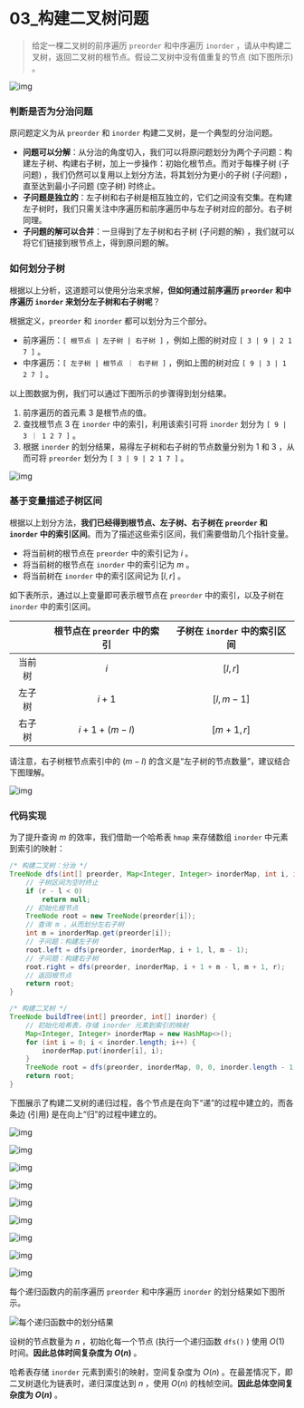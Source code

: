 # 03_构建二叉树问题

> 给定一棵二叉树的前序遍历 `preorder` 和中序遍历 `inorder` ，请从中构建二叉树，返回二叉树的根节点。假设二叉树中没有值重复的节点 (如下图所示) 。

![img](https://cdn.jsdelivr.net/gh/Zong-Liang/ImageBed@main//202404051445273.png)

### 判断是否为分治问题

原问题定义为从 `preorder` 和 `inorder` 构建二叉树，是一个典型的分治问题。

- **问题可以分解**：从分治的角度切入，我们可以将原问题划分为两个子问题：构建左子树、构建右子树，加上一步操作：初始化根节点。而对于每棵子树 (子问题) ，我们仍然可以复用以上划分方法，将其划分为更小的子树 (子问题) ，直至达到最小子问题 (空子树) 时终止。
- **子问题是独立的**：左子树和右子树是相互独立的，它们之间没有交集。在构建左子树时，我们只需关注中序遍历和前序遍历中与左子树对应的部分。右子树同理。
- **子问题的解可以合并**：一旦得到了左子树和右子树 (子问题的解) ，我们就可以将它们链接到根节点上，得到原问题的解。

### 如何划分子树

根据以上分析，这道题可以使用分治来求解，**但如何通过前序遍历 `preorder` 和中序遍历 `inorder` 来划分左子树和右子树呢**？

根据定义，`preorder` 和 `inorder` 都可以划分为三个部分。

- 前序遍历：`[ 根节点 | 左子树 | 右子树 ]` ，例如上图的树对应 `[ 3 | 9 | 2 1 7 ]` 。
- 中序遍历：`[ 左子树 | 根节点 ｜ 右子树 ]` ，例如上图的树对应 `[ 9 | 3 | 1 2 7 ]` 。

以上图数据为例，我们可以通过下图所示的步骤得到划分结果。

1. 前序遍历的首元素 $3$ 是根节点的值。
2. 查找根节点 $3$ 在 `inorder` 中的索引，利用该索引可将 `inorder` 划分为 `[ 9 | 3 ｜ 1 2 7 ]` 。
3. 根据 `inorder` 的划分结果，易得左子树和右子树的节点数量分别为 $1$ 和 $3$ ，从而可将 `preorder` 划分为 `[ 3 | 9 | 2 1 7 ]` 。

![img](https://cdn.jsdelivr.net/gh/Zong-Liang/ImageBed@main//202404051446422.png)

### 基于变量描述子树区间

根据以上划分方法，**我们已经得到根节点、左子树、右子树在 `preorder` 和 `inorder` 中的索引区间**。而为了描述这些索引区间，我们需要借助几个指针变量。

- 将当前树的根节点在 `preorder` 中的索引记为 $i$ 。
- 将当前树的根节点在 `inorder` 中的索引记为 $m$ 。
- 将当前树在 `inorder` 中的索引区间记为 $[l,r]$ 。

如下表所示，通过以上变量即可表示根节点在 `preorder` 中的索引，以及子树在 `inorder` 中的索引区间。

|        | 根节点在 `preorder` 中的索引 | 子树在 `inorder` 中的索引区间 |
| :----: | :--------------------------: | :---------------------------: |
| 当前树 |             $i$              |            $[l,r]$            |
| 左子树 |            $i+1$             |           $[l,m-1]$           |
| 右子树 |         $i+1+(m-l)$          |           $[m+1,r]$           |

请注意，右子树根节点索引中的 $(m-l)$ 的含义是“左子树的节点数量”，建议结合下图理解。

![img](https://cdn.jsdelivr.net/gh/Zong-Liang/ImageBed@main//202404051446441.png)

### 代码实现

为了提升查询 $m$ 的效率，我们借助一个哈希表 `hmap` 来存储数组 `inorder` 中元素到索引的映射：

```java
/* 构建二叉树：分治 */
TreeNode dfs(int[] preorder, Map<Integer, Integer> inorderMap, int i, int l, int r) {
    // 子树区间为空时终止
    if (r - l < 0)
        return null;
    // 初始化根节点
    TreeNode root = new TreeNode(preorder[i]);
    // 查询 m ，从而划分左右子树
    int m = inorderMap.get(preorder[i]);
    // 子问题：构建左子树
    root.left = dfs(preorder, inorderMap, i + 1, l, m - 1);
    // 子问题：构建右子树
    root.right = dfs(preorder, inorderMap, i + 1 + m - l, m + 1, r);
    // 返回根节点
    return root;
}

/* 构建二叉树 */
TreeNode buildTree(int[] preorder, int[] inorder) {
    // 初始化哈希表，存储 inorder 元素到索引的映射
    Map<Integer, Integer> inorderMap = new HashMap<>();
    for (int i = 0; i < inorder.length; i++) {
        inorderMap.put(inorder[i], i);
    }
    TreeNode root = dfs(preorder, inorderMap, 0, 0, inorder.length - 1);
    return root;
}
```

下图展示了构建二叉树的递归过程，各个节点是在向下“递”的过程中建立的，而各条边 (引用) 是在向上“归”的过程中建立的。

![img](https://cdn.jsdelivr.net/gh/Zong-Liang/ImageBed@main//202404051447623.png)

![img](https://cdn.jsdelivr.net/gh/Zong-Liang/ImageBed@main//202404051447081.png)

![img](https://cdn.jsdelivr.net/gh/Zong-Liang/ImageBed@main//202404051447032.png)

![img](https://cdn.jsdelivr.net/gh/Zong-Liang/ImageBed@main//202404051447750.png)

![img](https://cdn.jsdelivr.net/gh/Zong-Liang/ImageBed@main//202404051447942.png)

![img](https://cdn.jsdelivr.net/gh/Zong-Liang/ImageBed@main//202404051447117.png)

![img](https://cdn.jsdelivr.net/gh/Zong-Liang/ImageBed@main//202404051447277.png)

![img](https://cdn.jsdelivr.net/gh/Zong-Liang/ImageBed@main//202404051447587.png)

![img](https://cdn.jsdelivr.net/gh/Zong-Liang/ImageBed@main//202404051448143.png)

每个递归函数内的前序遍历 `preorder` 和中序遍历 `inorder` 的划分结果如下图所示。

![每个递归函数中的划分结果](https://cdn.jsdelivr.net/gh/ZL85/ImageBed@main/202404031930828.png)

设树的节点数量为 $n$ ，初始化每一个节点 (执行一个递归函数 `dfs()` ) 使用 $O(1)$ 时间。**因此总体时间复杂度为 $O(n)$** 。

哈希表存储 `inorder` 元素到索引的映射，空间复杂度为 $O(n)$ 。在最差情况下，即二叉树退化为链表时，递归深度达到 $n$ ，使用 $O(n)$ 的栈帧空间。**因此总体空间复杂度为 $O(n)$** 。